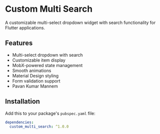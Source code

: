 # Custom Multi Search

A customizable multi-select dropdown widget with search functionality for Flutter applications.

## Features

- Multi-select dropdown with search
- Customizable item display
- MobX-powered state management
- Smooth animations
- Material Design styling
- Form validation support
- Pavan Kumar Mannem

## Installation

Add this to your package's `pubspec.yaml` file:

```yaml
dependencies:
  custom_multi_search: ^1.0.0
```
